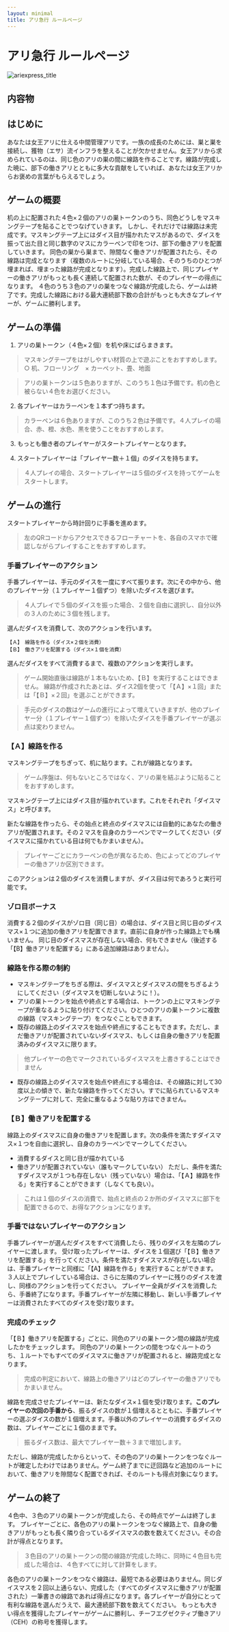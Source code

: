 ```yaml
---
layout: minimal
title: アリ急行 ルールページ
---
```

# アリ急行 ルールページ

![ariexpress_title]({{site.baseurl}}/ariexpress/images/title.png)

## 内容物

## はじめに

あなたは女王アリに仕える中間管理アリです。一族の成長のためには、巣と巣を接続し、獲物（エサ）流インフラを整えることが欠かせません。女王アリから求められているのは、同じ色のアリの巣の間に線路を作ることです。線路が完成した暁に、部下の働きアリとともに多大な貢献をしていれば、あなたは女王アリからお褒めの言葉がもらえるでしょう。

## ゲームの概要

机の上に配置された４色×２個のアリの巣トークンのうち、同色どうしをマスキングテープを貼ることでつなげていきます。
しかし、それだけでは線路は未完成です。マスキングテープ上にはダイス目が描かれたマスがあるので、ダイスを振って出た目と同じ数字のマスにカラーペンで印をつけ、部下の働きアリを配置していきます。
同色の巣から巣まで、隙間なく働きアリが配置されたら、その線路は完成となります（複数のルートに分岐している場合、そのうちのひとつが埋まれば、埋まった線路が完成となります）。完成した線路上で、同じプレイヤーの働きアリがもっとも長く連続して配置された数が、そのプレイヤーの得点になります。
４色のうち３色のアリの巣をつなぐ線路が完成したら、ゲームは終了です。完成した線路における最大連続部下数の合計がもっとも大きなプレイヤーが、ゲームに勝利します。

## ゲームの準備

1. アリの巣トークン（４色×２個）を机や床にばらまきます。

> マスキングテープをはがしやすい材質の上で遊ぶことをおすすめします。
> ○ 机、フローリング　× カーペット、畳、地面

> アリの巣トークンは５色ありますが、このうち１色は予備です。机の色と被らない４色をお選びください。

2. 各プレイヤーはカラーペンを１本ずつ持ちます。

> カラーペンは６色ありますが、このうち２色は予備です。４人プレイの場合、赤、橙、水色、黒を使うことをおすすめします。

3. もっとも働き者のプレイヤーがスタートプレイヤーとなります。

4. スタートプレイヤーは「プレイヤー数＋１個」のダイスを持ちます。

> ４人プレイの場合、スタートプレイヤーは５個のダイスを持ってゲームをスタートします。

## ゲームの進行

スタートプレイヤーから時計回りに手番を進めます。

> 左のQRコードからアクセスできるフローチャートを、各自のスマホで確認しながらプレイすることをおすすめします。

### 手番プレイヤーのアクション

手番プレイヤーは、手元のダイスを一度にすべて振ります。次にその中から、他のプレイヤー分（１プレイヤー１個ずつ）を除いたダイスを選びます。

> ４人プレイで５個のダイスを振った場合、２個を自由に選択し、自分以外の３人のために３個を残します。

選んだダイスを消費して、次のアクションを行います。

```
【Ａ】　線路を作る（ダイス×２個を消費）
【Ｂ】　働きアリを配置する（ダイス×１個を消費）
```

選んだダイスをすべて消費するまで、複数のアクションを実行します。

> ゲーム開始直後は線路が１本もないため、【Ｂ】を実行することはできません。
> 線路が作成されたあとは、ダイス2個を使って「【Ａ】×１回」または「【Ｂ】×２回」を選ぶことができます。

> 手元のダイスの数はゲームの進行によって増えていきますが、他のプレイヤー分（１プレイヤー１個ずつ）を除いたダイスを手番プレイヤーが選ぶ点は変わりません。

### 【Ａ】線路を作る

マスキングテープをちぎって、机に貼ります。これが線路となります。

> ゲーム序盤は、何もないところではなく、アリの巣を結ぶように貼ることをおすすめします。

マスキングテープ上にはダイス目が描かれています。これをそれぞれ「ダイスマス」と呼びます。

新たな線路を作ったら、その始点と終点のダイスマスには自動的にあなたの働きアリが配置されます。その２マスを自身のカラーペンでマークしてください（ダイスマスに描かれている目は何でもかまいません）。

> プレイヤーごとにカラーペンの色が異なるため、色によってどのプレイヤーの働きアリか区別できます。

このアクションは２個のダイスを消費しますが、ダイス目は何であろうと実行可能です。

### ゾロ目ボーナス

消費する２個のダイスがゾロ目（同じ目）の場合は、ダイス目と同じ目のダイスマス×１つに追加の働きアリを配置できます。直前に自身が作った線路上でも構いません。
同じ目のダイスマスが存在しない場合、何もできません（後述する「【B】働きアリを配置する」にある追加線路はありません）。

### 線路を作る際の制約

- マスキングテープをちぎる際は、ダイスマスとダイスマスの間をちぎるようにしてください（ダイスマスを切断しないように！）。
- アリの巣トークンを始点や終点とする場合は、トークンの上にマスキングテープが重なるように貼り付けてください。ひとつのアリの巣トークンに複数の線路（マスキングテープ）をつなぐこともできます。
- 既存の線路上のダイスマスを始点や終点にすることもできます。ただし、まだ働きアリが配置されていないダイスマス、もしくは自身の働きアリを配置済みのダイスマスに限ります。
> 他プレイヤーの色でマークされているダイスマスを上書きすることはできません
- 既存の線路上のダイスマスを始点や終点にする場合は、その線路に対して30度以上の傾きで、新たな線路を作ってください。すでに貼られているマスキングテープに対して、完全に重なるような貼り方はできません。

### 【Ｂ】働きアリを配置する

線路上のダイスマスに自身の働きアリを配置します。次の条件を満たすダイスマス×１つを自由に選択し、自身のカラーペンでマークしてください。
- 消費するダイスと同じ目が描かれている
- 働きアリが配置されていない（誰もマークしていない）
ただし、条件を満たすダイスマスが１つも存在しない（残っていない）場合は、「【Ａ】線路を作る」を実行することができます（しなくても良い）。
> これは１個のダイスの消費で、始点と終点の２か所のダイスマスに部下を配置できるので、お得なアクションになります。

### 手番ではないプレイヤーのアクション

手番プレイヤーが選んだダイスをすべて消費したら、残りのダイスを左隣のプレイヤーに渡します。
受け取ったプレイヤーは、ダイスを１個選び「【Ｂ】働きアリを配置する」を行ってください。条件を満たすダイスマスが存在しない場合は、手番プレイヤーと同様に「【A】線路を作る」を実行することができます。
３人以上でプレイしている場合は、さらに左隣のプレイヤーに残りのダイスを渡し、同様のアクションを行ってください。
プレイヤー全員がダイスを消費したら、手番終了になります。手番プレイヤーが左隣に移動し、新しい手番プレイヤーは消費されたすべてのダイスを受け取ります。

### 完成のチェック

「【Ｂ】働きアリを配置する」ごとに、同色のアリの巣トークン間の線路が完成したかをチェックします。
同色のアリの巣トークンの間をつなぐルートのうち、１ルートでもすべてのダイスマスに働きアリが配置されると、線路完成となります。

> 完成の判定において、線路上の働きアリはどのプレイヤーの働きアリでもかまいません。

線路を完成させたプレイヤーは、新たなダイス×１個を受け取ります。**このプレイヤーの次回の手番から**、振るダイスの数が１個増えるとともに、手番プレイヤーの選ぶダイスの数が１個増えます。手番以外のプレイヤーの消費するダイスの数は、プレイヤーごとに１個のままです。

> 振るダイス数は、最大でプレイヤー数＋３まで増加します。

ただし、線路が完成したからといって、その色のアリの巣トークンをつなぐルートが確定したわけではありません。ゲーム終了までに迂回路など追加のルートにおいて、働きアリを隙間なく配置できれば、そのルートも得点対象になります。

## ゲームの終了

４色中、３色のアリの巣トークンが完成したら、その時点でゲームは終了します。
プレイヤーごとに、各色のアリの巣トークンをつなぐ線路上で、自身の働きアリがもっとも長く隣り合っているダイスマスの数を数えてください。その合計が得点となります。

> ３色目のアリの巣トークンの間の線路が完成した時に、同時に４色目も完成した場合は、４色すべてに対して計算をします。

各色のアリの巣トークンをつなぐ線路は、最短である必要はありません。同じダイスマスを２回以上通らない、完成した（すべてのダイスマスに働きアリが配置された）一筆書きの線路であれば得点になります。各プレイヤーが自分にとって有利な線路を選んだうえで、最大連続部下数を数えてください。
もっとも大きい得点を獲得したプレイヤーがゲームに勝利し、チーフエグゼクティブ働きアリ（CEH）の称号を獲得します。

